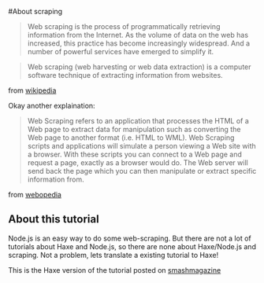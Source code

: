 #About scraping

> Web scraping is the process of programmatically retrieving information from the Internet. As the volume of data on the web has increased, this practice has become increasingly widespread. And a number of powerful services have emerged to simplify it.


> Web scraping (web harvesting or web data extraction) is a computer software technique of extracting information from websites.

from [wikipedia](https://en.wikipedia.org/wiki/Web_scraping)

Okay another explaination:
> Web Scraping refers to an application that processes the HTML of a Web page to extract data for manipulation such as converting the Web page to another format (i.e. HTML to WML). Web Scraping scripts and applications will simulate a person viewing a Web site with a browser. With these scripts you can connect to a Web page and request a page, exactly as a browser would do. The Web server will send back the page which you can then manipulate or extract specific information from.

from [webopedia](http://www.webopedia.com/TERM/W/Web_Scraping.html)

## About this tutorial

Node.js is an easy way to do some web-scraping. 
But there are not a lot of tutorials about Haxe and Node.js, so there are none about Haxe/Node.js and scraping.
Not a problem, lets translate a existing tutorial to Haxe!

This is the Haxe version of the tutorial posted on [smashmagazine](http://www.smashingmagazine.com/2015/04/web-scraping-with-nodejs/)

